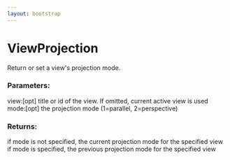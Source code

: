 ```yaml
---
layout: bootstrap
---
```


# ViewProjection

Return or set a view's projection mode.
        

### Parameters:

view:[opt] title or id of the view. If omitted, current active view is used
mode:[opt] the projection mode (1=parallel, 2=perspective)
        

### Returns:


if mode is not specified, the current projection mode for the specified view
if mode is specified, the previous projection mode for the specified view
        
